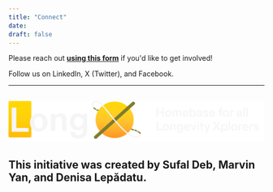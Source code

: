 ```yaml
---
title: "Connect"
date: 
draft: false
---
```


Please reach out [**using this form**](https://forms.gle/KhjeH1aBF8Wpm32UA) if you'd like to get involved!

Follow us on LinkedIn, X (Twitter), and Facebook.

---
![LongX Banner](./Banner.png "LongX Banner")
---

This initiative was created by Sufal Deb, Marvin Yan, and Denisa Lepădatu.
---

